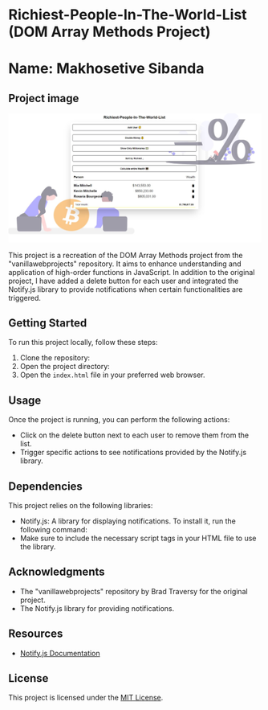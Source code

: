 # Richiest-People-In-The-World-List (DOM Array Methods Project)
# Name: **Makhosetive Sibanda**


## Project image

![Drag Racing](Banner.jpeg)

 This project is a recreation of the DOM Array Methods project from the "vanillawebprojects" repository. It aims to enhance understanding and application of high-order functions in JavaScript. In addition to the original project, I have added a delete button for each user and integrated the Notify.js library to provide notifications when certain functionalities are triggered.
 
 ## Getting Started

   To run this project locally, follow these steps:

   1. Clone the repository:
   2. Open the project directory:
   3. Open the `index.html` file in your preferred web browser.

## Usage

   Once the project is running, you can perform the following actions:

   - Click on the delete button next to each user to remove them from the list.
   - Trigger specific actions to see notifications provided by the Notify.js library.

## Dependencies

   This project relies on the following libraries:

   - Notify.js: A library for displaying notifications. To install it, run the following command:
   - Make sure to include the necessary script tags in your HTML file to use the library.

 ## Acknowledgments

   - The "vanillawebprojects" repository by Brad Traversy for the original project.
   - The Notify.js library for providing notifications.

## Resources

   - [Notify.js Documentation](https://notifyjs.jpillora.com/)

## License

   This project is licensed under the [MIT License](./LICENSE).
